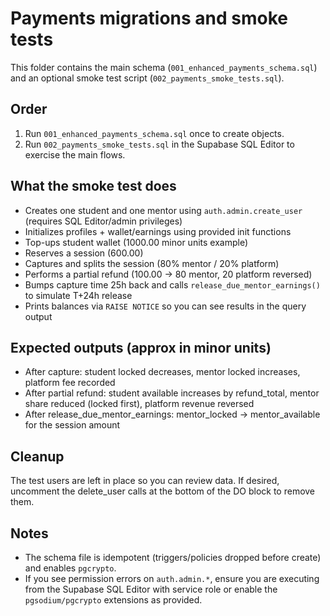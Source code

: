 # Payments migrations and smoke tests

This folder contains the main schema (`001_enhanced_payments_schema.sql`) and an optional smoke test script (`002_payments_smoke_tests.sql`).

## Order
1. Run `001_enhanced_payments_schema.sql` once to create objects.
2. Run `002_payments_smoke_tests.sql` in the Supabase SQL Editor to exercise the main flows.

## What the smoke test does
- Creates one student and one mentor using `auth.admin.create_user` (requires SQL Editor/admin privileges)
- Initializes profiles + wallet/earnings using provided init functions
- Top-ups student wallet (1000.00 minor units example)
- Reserves a session (600.00)
- Captures and splits the session (80% mentor / 20% platform)
- Performs a partial refund (100.00 -> 80 mentor, 20 platform reversed)
- Bumps capture time 25h back and calls `release_due_mentor_earnings()` to simulate T+24h release
- Prints balances via `RAISE NOTICE` so you can see results in the query output

## Expected outputs (approx in minor units)
- After capture: student locked decreases, mentor locked increases, platform fee recorded
- After partial refund: student available increases by refund_total, mentor share reduced (locked first), platform revenue reversed
- After release_due_mentor_earnings: mentor_locked -> mentor_available for the session amount

## Cleanup
The test users are left in place so you can review data. If desired, uncomment the delete_user calls at the bottom of the DO block to remove them.

## Notes
- The schema file is idempotent (triggers/policies dropped before create) and enables `pgcrypto`.
- If you see permission errors on `auth.admin.*`, ensure you are executing from the Supabase SQL Editor with service role or enable the `pgsodium/pgcrypto` extensions as provided.
